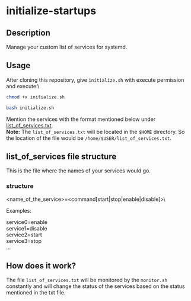 # initialize-startups

## Description

Manage your custom list of services for systemd.

## Usage

After cloning this repository, give `initialize.sh` with execute permission and execute:\

```bash
chmod +x initialize.sh
```

```bash
bash initialize.sh
```

Mention the services with the format mentioned below under  [list_of_services.txt](#list_of_services-file-structure).\
**Note:** The `list_of_services.txt` will be located in the `$HOME` directory. So the location of the file would be `/home/$USER/list_of_services.txt`.

## list_of_services file structure

This is the file where the names of your services would go.

### structure

<name_of_the_service>=<command[start|stop|enable|disable]>\

Examples:

service0=enable\
service1=disable\
service2=start\
service3=stop\
...

## How does it work?

The file `list_of_services.txt` will be monitored by the `monitor.sh` constantly and will change the status of the services based on the status mentioned in the txt file.
